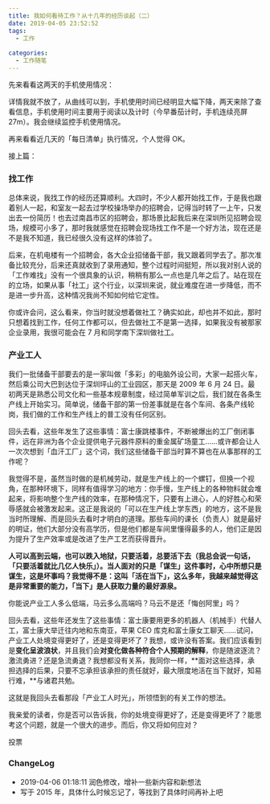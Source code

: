```yaml
---
title: 我如何看待工作？从十几年的经历谈起（二）
date: 2019-04-05 23:52:52
tags:
  - 工作
  
categories:
  - 工作随笔
---
```


<!--more-->

先来看看这两天的手机使用情况：

详情我就不放了，从曲线可以到，手机使用时间已经明显大幅下降，两天来除了查看信息，手机使用时间主要用于阅读以及计时（今早番茄计时，手机连续亮屏 27m）。我会继续监控手机使用情况。

再来看看近几天的「每日清单」执行情况，个人觉得 OK。



接上篇：

### 找工作 

总体来说，我找工作的经历还算顺利。大四时，不少人都开始找工作，于是我也跟着别人一起，和室友一起去过学校操场举办的招聘会，记得当时转了一上午，只发出去一份简历！也去过南昌市区的招聘会，那场景比起我后来在深圳所见招聘会现场，规模可小多了，那时我就感觉在招聘会现场找工作不是一个好方法，现在还是不是我不知道，我已经很久没有这样的体验了。

后来，在机电楼有一个招聘会，各大企业招储备干部，我又跟着同学去了。那次准备比较充分，后来还真就收到了录用通知，整个过程时间挺短，所以我对别人说的「工作难找」没有一个很具象的认识，稍稍有那么一点也是几年之后了。站在现在的立场，如果从事「社工」这个行业，以深圳来说，就业难度在进一步降低，而不是进一步升高，这种情况我尚不知如何给它定性。

你或许会问，这么看来，你当时就没想着做社工？确实如此，却也并不如此，那时只想着找到工作，任何工作都可以，但去做社工不是第一选择，如果我没有被那家企业录用，我很可能会在 7 月和同学南下深圳做社工。

### 产业工人 

我们一批储备干部要去的是一家叫做「多彩」的电脑外设公司，大家一起搭火车，然后乘公司大巴到达位于深圳坪山的工业园区，那天是 2009 年 6 月 24 日。最初两天是熟悉公司文化和一些基本规章制度，经过简单军训之后，我们就在各条生产线上开始实习。简单说，储备干部的第一份差事就是在各个车间、各条产线轮岗，我们做的工作和生产线上的普工没有任何区别。

回头去看，这些年发生了这些事情：富士康跳楼事件，不断被爆出的工厂倒闭事件，远在非洲为各个企业提供电子元器件原料的重金属矿场童工……或许都会让人一次次想到「血汗工厂」这个词，我们这些储备干部当时算不算也在从事那样的工作呢？

我觉得不是，虽然当时做的是机械劳动，就是生产线上的一个螺钉，但换一个视角，在那种环境下，同样有值得学习的地方：你手慢，生产线上的各种物料就会堆起来，将影响整个生产线的效率，在那种情况下，只要有上进心，人的好胜心和荣辱感就会被激发起来。这正是我说的「可以在生产线上学东西」的地方，这不是我当时所理解、而是回头去看时才明白的道理。那些车间的课长（负责人）就是最好的明证，他们大部分没有高学历，但是他们都是车间里懂得最多的人，他们正是因为提升了生产效率或是改进了生产工艺而获得晋升。

**人可以高到云端，也可以跌入地狱，只要活着，总要活下去（我总会说一句话，「只要活着就比几亿人快乐」）。当人面对的只是「谋生」这件事时，心中所想只是谋生，这是坏事吗？我觉得不是：这叫「活在当下」，这么多年，我越来越觉得这是非常重要的能力，「当下」是人获取力量的最好源泉。**

你能说产业工人多么低端，马云多么高端吗？马云不是还「悔创阿里」吗？

回头去看，这些年还发生了这些事情：富士康要用更多的机器人（机械手）代替人工，富士康大举迁往内地和东南亚，苹果 CEO 库克和富士康女工聊天……试问，产业工人处境变得更好了，还是变得更坏了？我想，或许没有答案。我们应该看到是**变化呈波浪状**，并且我们会**对变化做各种符合个人预期的解释**，你是随波逐流？激流勇进？还是急流勇退？我想都没有关系，我同你一样，**面对这些选择，承担选择的后果，只要不忘承担该承担的责任就好，最大限度地活在当下就好，知易行难，**与诸君共勉。

这就是我回头去看那段「产业工人时光」，所领悟到的有关工作的想法。

我亲爱的读者，你是否可以告诉我，你的处境变得更好了，还是变得更坏了？能思考这个问题，就是一个很大的进步。而后，你又将如何应对？

投票

### ChangeLog


- 2019-04-06 01:18:11 润色修改，增补一些新内容和新想法
- 写于 2015 年，具体什么时候忘记了，等找到了具体时间再补上吧